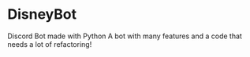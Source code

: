 # DisneyBot
Discord Bot made with Python
A bot with many features and a code that needs a lot of refactoring! 
